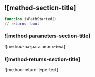 ## ![method-section-title]


```lua
function isPathStarted()
// returns: bool
```


### ![method-parameters-section-title]

![method-no-parameters-text]

### ![method-returns-section-title]

![method-return-type-text]

